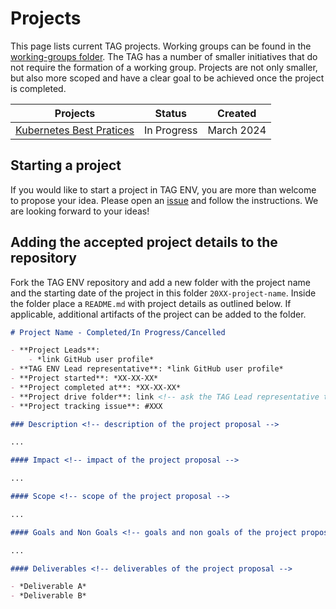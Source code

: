 # Projects

This page lists current TAG projects. Working groups can be found in the [working-groups folder](../working-groups/).
The TAG has a number of smaller initiatives that do not require the formation of a working group.
Projects are not only smaller, but also more scoped and have a clear goal to be achieved once the project is completed.

| **Projects** | **Status**            | **Created**                         |
|---------------|-------------------|---------------------------------------|
| [Kubernetes Best Pratices](./2024-best-practices-for-sustainable-k8s-clusters/README.md) | In Progress | March 2024 |

## Starting a project

If you would like to start a project in TAG ENV, you are more than welcome to propose your idea. Please open an [issue](https://github.com/cncf/tag-env-sustainability/issues/new?assignees=&labels=triage-required&projects=&template=suggestion.md&title=%5BSuggestion%2FProposal%5D+some+descriptive+title) and follow the instructions. We are looking forward to your ideas!

## Adding the accepted project details to the repository

Fork the TAG ENV repository and add a new folder with the project name and the starting date of the project in this folder `20XX-project-name`. Inside the folder place a `README.md` with project details as outlined below. If applicable, additional artifacts of the project can be added to the folder.

```md
# Project Name - Completed/In Progress/Cancelled

- **Project Leads**: 
    - *link GitHub user profile*
- **TAG ENV Lead representative**: *link GitHub user profile*
- **Project started**: *XX-XX-XX*
- **Project completed at**: *XX-XX-XX*
- **Project drive folder**: link <!-- ask the TAG Lead representative to create a folder if it does not exist yet -->
- **Project tracking issue**: #XXX

### Description <!-- description of the project proposal -->

...

#### Impact <!-- impact of the project proposal -->

...

#### Scope <!-- scope of the project proposal -->

...

#### Goals and Non Goals <!-- goals and non goals of the project proposal -->

...

#### Deliverables <!-- deliverables of the project proposal -->

- *Deliverable A*
- *Deliverable B*
```
